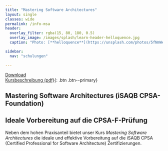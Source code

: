 ```yaml
---
title: "Mastering Software Architectures"
layout: single
classes: wide
permalink: /info-msa
header:
  overlay_filter: rgba(15, 80, 180, 0.5)
  overlay_image: /images/splash/learn-header-helloquence.jpg
  caption: "Photo: [**helloquence**](https://unsplash.com/photos/5fNmWej4tAA)"

sidebar:
  nav: "schulungen"

---
```


[Download<br/>Kursbeschreibung (pdf)](/info-msa){: .btn .btn--primary}

## Mastering Software Architectures (iSAQB CPSA-Foundation)




## Ideale Vorbereitung auf die CPSA-F-Prüfung

Neben dem hohen Praxisanteil bietet unser Kurs _Mastering Software Architectures_ die ideale und effektive 
Vorbereitung auf die iSAQB CPSA (Certified Professional for Software Architecture) Zertifizierungen.





